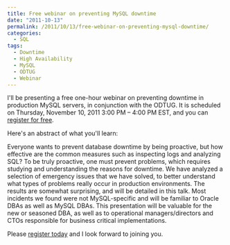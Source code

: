 ```yaml
---
title: Free webinar on preventing MySQL downtime
date: "2011-10-13"
permalink: /2011/10/13/free-webinar-on-preventing-mysql-downtime/
categories:
  - SQL
tags:
  - Downtime
  - High Availability
  - MySQL
  - ODTUG
  - Webinar
---
```

I'll be presenting a free one-hour webinar on preventing downtime in production MySQL servers, in conjunction with the ODTUG. It is scheduled on Thursday, November 10, 2011 3:00 PM &#8211; 4:00 PM EST, and you can [register for free][1].

Here's an abstract of what you'll learn:

Everyone wants to prevent database downtime by being proactive, but how effective are the common measures such as inspecting logs and analyzing SQL? To be truly proactive, one must prevent problems, which requires studying and understanding the reasons for downtime. We have analyzed a selection of emergency issues that we have solved, to better understand what types of problems really occur in production environments. The results are somewhat surprising, and will be detailed in this talk. Most incidents we found were not MySQL-specific and will be familiar to Oracle DBAs as well as MySQL DBAs. This presentation will be valuable for the new or seasoned DBA, as well as to operational managers/directors and CTOs responsible for business critical implementations.

Please [register today][1] and I look forward to joining you.

 [1]: https://www3.gotomeeting.com/register/229757198
